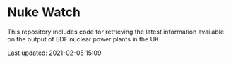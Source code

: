 # Nuke Watch

This repository includes code for retrieving the latest information available on the output of EDF nuclear power plants in the UK.

Last updated: 2021-02-05 15:09